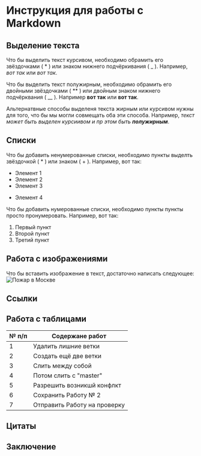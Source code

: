 # Инструкция для работы с Markdown

## Выделение текста

Что бы выделить текст курсивом, необходимо обрамить его звёздочками ( * ) или знаком нижнего подчёркивания ( _ ). Например, *вот так* или _вот так_.

Что бы выделить текст полужирным, необходимо обрамить его двойными звёздочками ( ** ) или двойным знаком нижнего подчёрквания ( __ ). Например **вот так** или __вот так__.

Альтернатвные способы выделеня текста жирным или курсивом нужны для того, что бы мы могли совмещать оба эти способа. Например, _текст может быть выделен курсиивом и пр этом быть **полужирным**_.

## Списки

Что бы добавить ненумерованные списки, необходимо пункты выделть звёздочкой ( * ) или знаком ( + ).
Например, вот так:

* Элемент 1
* Элемент 2
* Элемент 3
+ Элемент 4

Что бы добавить нумерованные списки, необходимо пункты пункты просто пронумеровать.
Например, вот так:
1. Первый пункт
2. Второй пункт
3. Третий пункт

## Работа с изображениями

Что бы вставить изображение в текст, достаточно написать следующее:
![Пожар в Москве](Napoleon.jpg)

## Ссылки

## Работа с таблицами

| № п/п | Содержане работ |
| ------- | -------- |
| 1 | Удалить лишние ветки |
| 2 | Создать ещё две ветки |
| 3 | Слить между собой  |
| 4 | Потом слить с "master"
| 5 | Разрешить возникшй конфлкт
| 6 | Сохранить Работу № 2 |
| 7 | Отправить Работу на проверку |

## Цитаты

## Заключение
